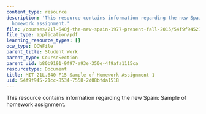 ```yaml
---
content_type: resource
description: 'This resource contains information regarding the new Spain: Sample of
  homework assignment.'
file: /courses/21l-640j-the-new-spain-1977-present-fall-2015/54f9f94521cc853475582d08bfda1518_MIT21L_640JF15_HW1.pdf
file_type: application/pdf
learning_resource_types: []
ocw_type: OCWFile
parent_title: Student Work
parent_type: CourseSection
parent_uid: b80b9191-9f97-a93e-350e-4f9afa1115ca
resourcetype: Document
title: MIT 21L.640 F15 Sample of Homework Assignment 1
uid: 54f9f945-21cc-8534-7558-2d08bfda1518
---
```

This resource contains information regarding the new Spain: Sample of homework assignment.

